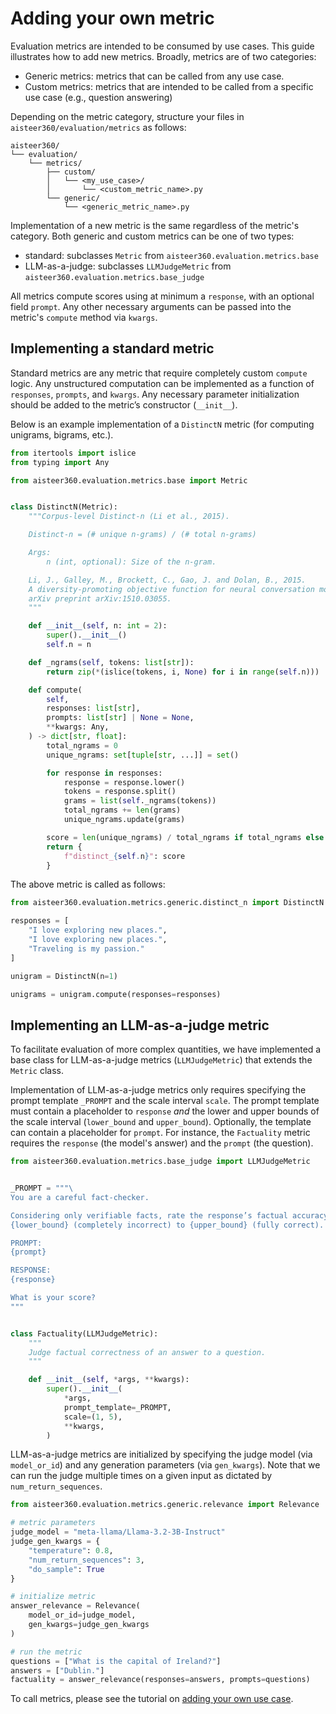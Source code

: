 # Adding your own metric

Evaluation metrics are intended to be consumed by use cases. This guide illustrates how to add new metrics. Broadly,
metrics are of two categories:

- Generic metrics: metrics that can be called from any use case.
- Custom metrics:  metrics that are intended to be called from a specific use case (e.g., question answering)

Depending on the metric category, structure your files in `aisteer360/evaluation/metrics` as follows:
```
aisteer360/
└── evaluation/
    └── metrics/
        ├── custom/
        │   └── <my_use_case>/
        │       └── <custom_metric_name>.py
        └── generic/
            └── <generic_metric_name>.py
```

Implementation of a new metric is the same regardless of the metric's category. Both generic and custom metrics can be
one of two types:

- standard: subclasses `Metric` from `aisteer360.evaluation.metrics.base`
- LLM-as-a-judge: subclasses `LLMJudgeMetric` from `aisteer360.evaluation.metrics.base_judge`

All metrics compute scores using at minimum a `response`, with an optional field `prompt`. Any other necessary arguments
can be passed into the metric's `compute` method via `kwargs`.


## Implementing a standard metric

Standard metrics are any metric that require completely custom `compute` logic. Any unstructured computation can be
implemented as a function of `responses`, `prompts`, and `kwargs`. Any necessary parameter initialization should be
added to the metric’s constructor (`__init__`).

Below is an example implementation of a `DistinctN` metric (for computing unigrams, bigrams, etc.).

```python
from itertools import islice
from typing import Any

from aisteer360.evaluation.metrics.base import Metric


class DistinctN(Metric):
    """Corpus-level Distinct-n (Li et al., 2015).

    Distinct-n = (# unique n-grams) / (# total n-grams)

    Args:
        n (int, optional): Size of the n-gram.

    Li, J., Galley, M., Brockett, C., Gao, J. and Dolan, B., 2015.
    A diversity-promoting objective function for neural conversation models.
    arXiv preprint arXiv:1510.03055.
    """

    def __init__(self, n: int = 2):
        super().__init__()
        self.n = n

    def _ngrams(self, tokens: list[str]):
        return zip(*(islice(tokens, i, None) for i in range(self.n)))

    def compute(
        self,
        responses: list[str],
        prompts: list[str] | None = None,
        **kwargs: Any,
    ) -> dict[str, float]:
        total_ngrams = 0
        unique_ngrams: set[tuple[str, ...]] = set()

        for response in responses:
            response = response.lower()
            tokens = response.split()
            grams = list(self._ngrams(tokens))
            total_ngrams += len(grams)
            unique_ngrams.update(grams)

        score = len(unique_ngrams) / total_ngrams if total_ngrams else 0.0
        return {
            f"distinct_{self.n}": score
        }
```

The above metric is called as follows:

```python
from aisteer360.evaluation.metrics.generic.distinct_n import DistinctN

responses = [
    "I love exploring new places.",
    "I love exploring new places.",
    "Traveling is my passion."
]

unigram = DistinctN(n=1)

unigrams = unigram.compute(responses=responses)
```


## Implementing an LLM-as-a-judge metric


To facilitate evaluation of more complex quantities, we have implemented a base class for LLM-as-a-judge metrics
(`LLMJudgeMetric`) that extends the `Metric` class.

Implementation of LLM-as-a-judge metrics only requires specifying the prompt template `_PROMPT` and the scale interval
`scale`. The prompt template must contain a placeholder to `response` *and* the lower and upper bounds of the scale
interval (`lower_bound` and `upper_bound`). Optionally, the template can contain a placeholder for `prompt`. For
instance, the `Factuality` metric requires the `response` (the model's answer) and the `prompt` (the question).

```python
from aisteer360.evaluation.metrics.base_judge import LLMJudgeMetric


_PROMPT = """\
You are a careful fact-checker.

Considering only verifiable facts, rate the response’s factual accuracy with respect to the prompt on a scale from
{lower_bound} (completely incorrect) to {upper_bound} (fully correct).

PROMPT:
{prompt}

RESPONSE:
{response}

What is your score?
"""


class Factuality(LLMJudgeMetric):
    """
    Judge factual correctness of an answer to a question.
    """

    def __init__(self, *args, **kwargs):
        super().__init__(
            *args,
            prompt_template=_PROMPT,
            scale=(1, 5),
            **kwargs,
        )

```

LLM-as-a-judge metrics are initialized by specifying the judge model (via `model_or_id`) and any generation parameters
(via `gen_kwargs`). Note that we can run the judge multiple times on a given input as dictated by
`num_return_sequences`.

```python
from aisteer360.evaluation.metrics.generic.relevance import Relevance

# metric parameters
judge_model = "meta-llama/Llama-3.2-3B-Instruct"
judge_gen_kwargs = {
    "temperature": 0.8,
    "num_return_sequences": 3,
    "do_sample": True
}

# initialize metric
answer_relevance = Relevance(
    model_or_id=judge_model,
    gen_kwargs=judge_gen_kwargs
)

# run the metric
questions = ["What is the capital of Ireland?"]
answers = ["Dublin."]
factuality = answer_relevance(responses=answers, prompts=questions)
```

To call metrics, please see the tutorial on [adding your own use case](add_new_use_case.md).
